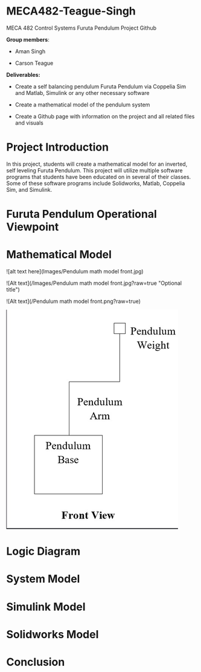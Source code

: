 # MECA482-Teague-Singh
MECA 482 Control Systems Furuta Pendulum Project Github

**Group members**: 

- Aman Singh 

- Carson Teague

**Deliverables:**

- Create a self balancing pendulum Furuta Pendulum via Coppelia Sim and Matlab, Simulink or any other necessary software

- Create a mathematical model of the pendulum system

- Create a Github page with information on the project and all related files and visuals 

# Project Introduction
In this project, students will create a mathematical model for an inverted, self leveling Furuta Pendulum. This project will utilize multiple software programs that students have been educated on in several of their classes. Some of these software programs include Solidworks, Matlab, Coppelia Sim, and Simulink. 


# Furuta Pendulum Operational Viewpoint

# Mathematical Model

![alt text here](Images/Pendulum math model front.jpg)

![Alt text](/Images/Pendulum math model front.jpg?raw=true "Optional title")

![Alt text](/Pendulum math model front.png?raw=true)

![](Images/Pendmathmodelfront.jpg)

# Logic Diagram

# System Model

# Simulink Model

# Solidworks Model

# Conclusion
